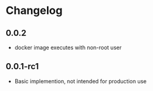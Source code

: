 # Changelog

## 0.0.2
- docker image executes with non-root user 
## 0.0.1-rc1
- Basic implemention, not intended for production use
